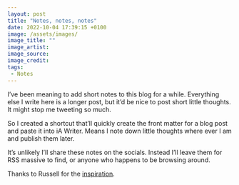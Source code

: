 ```yaml
---
layout: post
title: "Notes, notes, notes"
date: 2022-10-04 17:39:15 +0100
image: /assets/images/
image_title: ""
image_artist:
image_source:
image_credit:
tags:
 - Notes
---
```


I’ve been meaning to add short notes to this blog for a while. Everything else I write here is a longer post, but it’d be nice to post short little thoughts. It might stop me tweeting so much.

So I created a shortcut that’ll quickly create the front matter for a blog post and paste it into iA Writer. Means I note down little thoughts where ever I am and publish them later.

It’s unlikely I’ll share these notes on the socials. Instead I’ll leave them for RSS massive to find, or anyone who happens to be browsing around.

Thanks to Russell for the [inspiration](https://russelldavies.typepad.com/planning/2022/09/notes-notes.html).

